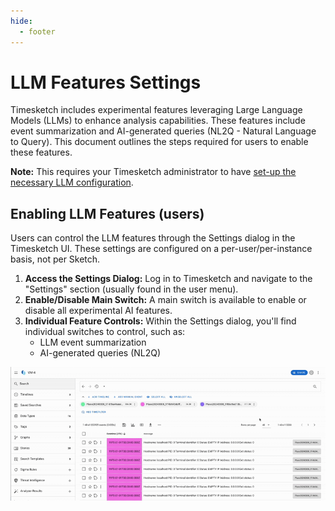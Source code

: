 ```yaml
---
hide:
  - footer
---
```


# LLM Features Settings

Timesketch includes experimental features leveraging Large Language Models (LLMs) to enhance analysis capabilities. These features include event summarization and AI-generated queries (NL2Q - Natural Language to Query). This document outlines the steps required for users to enable these features.

**Note:** This requires your Timesketch administrator to have [set-up the necessary LLM configuration](../admin/llm-features.md).

## Enabling LLM Features (users)

Users can control the LLM features through the Settings dialog in the Timesketch UI. These settings are configured on a per-user/per-instance basis, not per Sketch.

1.  **Access the Settings Dialog:** Log in to Timesketch and navigate to the "Settings" section (usually found in the user menu).
2.  **Enable/Disable Main Switch:** A main switch is available to enable or disable all experimental AI features.
3.  **Individual Feature Controls:**  Within the Settings dialog, you'll find individual switches to control, such as:
    *   LLM event summarization
    *   AI-generated queries (NL2Q)

![Enabling LLM features](/assets/images/enable_ts_llm_features.gif)
